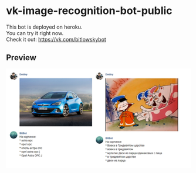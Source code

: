 # vk-image-recognition-bot-public

This bot is deployed on heroku.  
You can try it right now.  
Check it out: https://vk.com/bitlowskybot

## Preview
![screen](res/screen.png)
